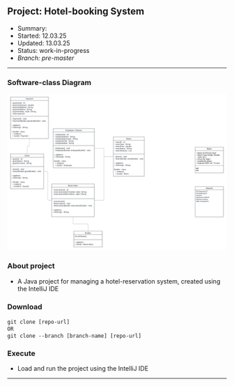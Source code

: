 ## Project: 	Hotel-booking System
- Summary: 
- Started: 	12.03.25
- Updated: 	13.03.25
- Status: 	work-in-progress
- _Branch:	pre-master_
---

### Software-class Diagram
!["Software class Diagram Hotel booking System"](./hotel_booking_system_S-C_Diagram.png)


### About project
- A Java project for managing a hotel-reservation system, created using the IntelliJ IDE 


### Download
```
git clone [repo-url]
OR
git clone --branch [branch-name] [repo-url]
```


### Execute
- Load and run the project using the IntelliJ IDE
---
